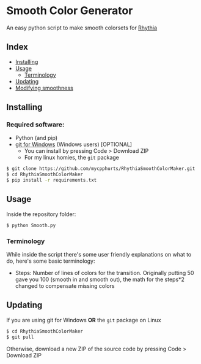 # Smooth Color Generator
An easy python script to make smooth colorsets for [Rhythia](https://github.com/David20122/sound-space-plus)

## Index
- [Installing](#installing)
- [Usage](#usage)
  - [Terminology](#terminology)
- [Updating](#updating)
- [Modifying smoothness](#modifying-smoothness)

## Installing

### Required software:
- Python (and pip)
- [git for Windows](https://gitforwindows.org/) (Windows users)  [OPTIONAL]
  - You can install by pressing Code > Download ZIP
  - For my linux homies, the `git` package

```sh
$ git clone https://github.com/mycpphurts/RhythiaSmoothColorMaker.git
$ cd RhythiaSmoothColorMaker
$ pip install -r requirements.txt
```

## Usage
Inside the repository folder:

```sh
$ python Smooth.py
```

### Terminology
While inside the script there's some user friendly explanations on what to do, here's some basic terminology:
- Steps: Number of lines of colors for the transition. Originally putting 50 gave you 100 (smooth in and smooth out), the math for the steps*2 changed to compensate missing colors

## Updating
If you are using git for Windows **OR** the `git` package on Linux

```sh
$ cd RhythiaSmoothColorMaker
$ git pull
```

Otherwise, download a new ZIP of the source code by pressing Code > Download ZIP
